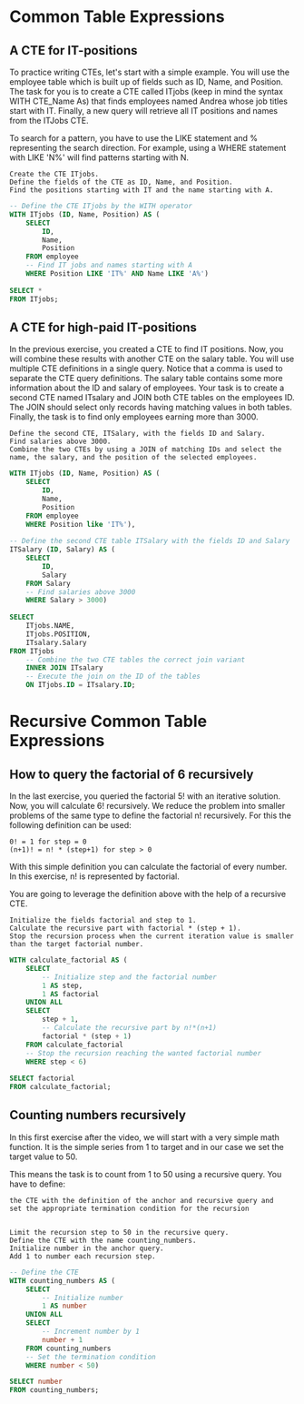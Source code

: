 # Common Table Expressions
## A CTE for IT-positions

To practice writing CTEs, let's start with a simple example. You will use the employee table which is built up of fields such as ID, Name, and Position. The task for you is to create a CTE called ITjobs (keep in mind the syntax WITH CTE_Name As) that finds employees named Andrea whose job titles start with IT. Finally, a new query will retrieve all IT positions and names from the ITJobs CTE.

To search for a pattern, you have to use the LIKE statement and % representing the search direction. For example, using a WHERE statement with LIKE 'N%' will find patterns starting with N.


    Create the CTE ITjobs.
    Define the fields of the CTE as ID, Name, and Position.
    Find the positions starting with IT and the name starting with A.

```sql
-- Define the CTE ITjobs by the WITH operator
WITH ITjobs (ID, Name, Position) AS (
    SELECT 
  		ID, 
  		Name,
  		Position
    FROM employee
    -- Find IT jobs and names starting with A
  	WHERE Position LIKE 'IT%' AND Name LIKE 'A%')
    
SELECT * 
FROM ITjobs;
```

## A CTE for high-paid IT-positions

In the previous exercise, you created a CTE to find IT positions. Now, you will combine these results with another CTE on the salary table. You will use multiple CTE definitions in a single query. Notice that a comma is used to separate the CTE query definitions. The salary table contains some more information about the ID and salary of employees. Your task is to create a second CTE named ITsalary and JOIN both CTE tables on the employees ID. The JOIN should select only records having matching values in both tables. Finally, the task is to find only employees earning more than 3000.


    Define the second CTE, ITSalary, with the fields ID and Salary.
    Find salaries above 3000.
    Combine the two CTEs by using a JOIN of matching IDs and select the name, the salary, and the position of the selected employees.

```sql
WITH ITjobs (ID, Name, Position) AS (
    SELECT 
  		ID, 
  		Name,
  		Position
    FROM employee
    WHERE Position like 'IT%'),
    
-- Define the second CTE table ITSalary with the fields ID and Salary
ITSalary (ID, Salary) AS (
    SELECT
        ID,
        Salary
    FROM Salary
  	-- Find salaries above 3000
    WHERE Salary > 3000)
    
SELECT 
	ITjobs.NAME,
	ITjobs.POSITION,
    ITsalary.Salary
FROM ITjobs
    -- Combine the two CTE tables the correct join variant
    INNER JOIN ITsalary
    -- Execute the join on the ID of the tables
    ON ITjobs.ID = ITsalary.ID;
```

# Recursive Common Table Expressions

## How to query the factorial of 6 recursively

In the last exercise, you queried the factorial 5! with an iterative solution. Now, you will calculate 6! recursively. We reduce the problem into smaller problems of the same type to define the factorial n! recursively. For this the following definition can be used:

    0! = 1 for step = 0
    (n+1)! = n! * (step+1) for step > 0

With this simple definition you can calculate the factorial of every number. In this exercise, n! is represented by factorial.

You are going to leverage the definition above with the help of a recursive CTE.


    Initialize the fields factorial and step to 1.
    Calculate the recursive part with factorial * (step + 1).
    Stop the recursion process when the current iteration value is smaller than the target factorial number.

```sql
WITH calculate_factorial AS (
	SELECT 
		-- Initialize step and the factorial number      
      	1 AS step,
        1 AS factorial
	UNION ALL
	SELECT 
	 	step + 1,
		-- Calculate the recursive part by n!*(n+1)
	    factorial * (step + 1)
	FROM calculate_factorial        
	-- Stop the recursion reaching the wanted factorial number
	WHERE step < 6)
    
SELECT factorial 
FROM calculate_factorial;
```

## Counting numbers recursively

In this first exercise after the video, we will start with a very simple math function. It is the simple series from 1 to target and in our case we set the target value to 50.

This means the task is to count from 1 to 50 using a recursive query. You have to define:

    the CTE with the definition of the anchor and recursive query and
    set the appropriate termination condition for the recursion


    Limit the recursion step to 50 in the recursive query.
    Define the CTE with the name counting_numbers.
    Initialize number in the anchor query.
    Add 1 to number each recursion step.

```sql
-- Define the CTE
WITH counting_numbers AS ( 
	SELECT 
  		-- Initialize number
  		1 AS number
  	UNION ALL 
  	SELECT 
  		-- Increment number by 1
  		number + 1 
  	FROM counting_numbers
	-- Set the termination condition
  	WHERE number < 50)

SELECT number
FROM counting_numbers;
```
